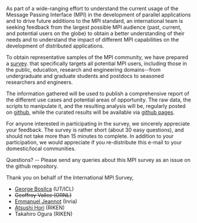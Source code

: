 As part of a wide-ranging effort to understand the current usage of the Message Passing Interface (MPI) in the development of parallel applications and to drive future additions to the MPI standard, an international team is seeking feedback from the largest possible MPI audience (past, current, and potential users on the globe) to obtain a better understanding of their needs and to understand the impact of different MPI capabilities on the development of distributed applications.

To obtain representative samples of the MPI community, we have prepared a [survey](https://docs.google.com/forms/d/e/1FAIpQLSd1bDppVODc8nB0BjIXdqSCO_MuEuNAAbBixl4onTchwSQFwg/viewform).
that specifically targets all potential MPI users, including those in the public, education, research and engineering domains--from undergraduate and graduate students and postdocs to seasoned researchers and engineers.

The information gathered will be used to publish a comprehensive report of the different use cases and potential areas of opportunity. The raw data, the scripts to manipulate it, and the resulting analysis will be, regularly posted on [github](https://github.com/bosilca/MPIsurvey/), while the curated results will be available via [github pages](https://bosilca.github.io/MPIsurvey/).

For anyone interested in participating in the survey, we sincerely appreciate your feedback.  The survey is rather short (about 30 easy questions), and should not take more than 15 minutes to complete.  In addition to your participation, we would appreciate if you re-distribute this e-mail to your domestic/local communities.

Questions? -- Please send any queries about this MPI survey as an issue on the github repository.


Thank you on behalf of the International MPI Survey,
- [George Bosilca](https://github.com/bosilca) (UT/ICL)
- ~~Geoffroy Vallee (ORNL)~~
- [Emmanuel Jeannot](https://github.com/ejeannot) (Inria)
- [Atsushi Hori](https://github.com/ahori) (RIKEN)
- Takahiro Ogura (RIKEN)
